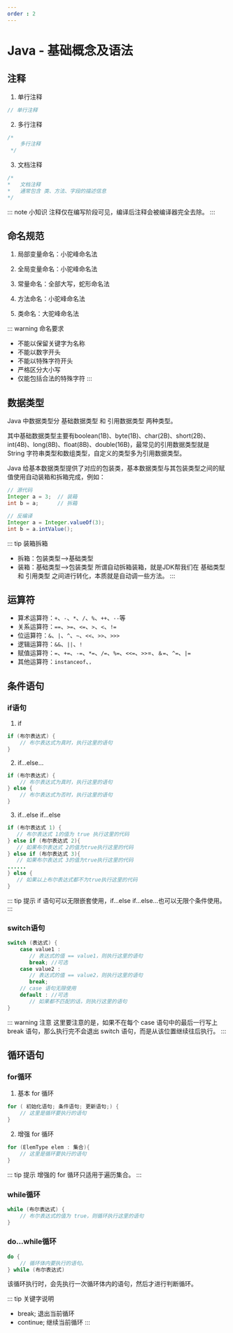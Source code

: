 ```yaml
---
order : 2
---
```

# Java - 基础概念及语法

## 注释

1. 单行注释

```java
// 单行注释
```
2. 多行注释

```java
/*
    多行注释
 */
```
3. 文档注释
```java
/*
*   文档注释
*   通常包含 类、方法、字段的描述信息
*/
```
::: note 小知识
注释仅在编写阶段可见，编译后注释会被编译器完全去除。
:::

## 命名规范

1. 局部变量命名：小驼峰命名法

2. 全局变量命名：小驼峰命名法

3. 常量命名：全部大写，蛇形命名法

4. 方法命名：小驼峰命名法

5. 类命名：大驼峰命名法

::: warning 命名要求
- 不能以保留关键字为名称
- 不能以数字开头
- 不能以特殊字符开头
- 严格区分大小写
- 仅能包括合法的特殊字符
:::

## 数据类型

Java 中数据类型分 基础数据类型 和 引用数据类型 两种类型。

其中基础数据类型主要有boolean(1B)、byte(1B)、char(2B)、short(2B)、int(4B)、long(8B)、float(8B)、double(16B)，最常见的引用数据类型就是 String 字符串类型和数组类型，自定义的类型多为引用数据类型。

Java 给基本数据类型提供了对应的包装类，基本数据类型与其包装类型之间的赋值使用自动装箱和拆箱完成，例如：

```java
// 源代码
Integer a = 3;  // 装箱
int b = a;      // 拆箱

// 反编译
Integer a = Integer.valueOf(3);
int b = a.intValue();
```

::: tip 装箱拆箱
- 拆箱：包装类型——>基础类型
- 装箱：基础类型——>包装类型
所谓自动拆箱装箱，就是JDK帮我们在 基础类型 和 引用类型 之间进行转化，本质就是自动调一些方法。
:::

## 运算符

- 算术运算符：`+`、`-`、`*`、`/`、`%`、`++`、`--`等
- 关系运算符：`==`、`>=`、`<=`、`>`、`<`、`!=`
- 位运算符：`&`、`|`、`^`、`~`、`<<`、`>>`、`>>>`
- 逻辑运算符：`&&`、`||`、`!`
- 赋值运算符：`=`、`+=`、`-=`、`*=`、`/=`、`%=`、`<<=`、`>>`=、`＆=`、`^=`、`|=`
- 其他运算符：`instanceof`、`，`

## 条件语句

### if语句

1. if
```java
if (布尔表达式) {
    // 布尔表达式为真时，执行这里的语句
}
```
2. if...else...

```java
if (布尔表达式) {
    // 布尔表达式为真时，执行这里的语句
} else {
    // 布尔表达式为否时，执行这里的语句
}
```

3. if...else if...else
```java
if (布尔表达式 1) {
   // 布尔表达式 1的值为 true 执行这里的代码
} else if (布尔表达式 2){
   // 如果布尔表达式 2的值为true执行这里的代码
} else if (布尔表达式 3){
   // 如果布尔表达式 3的值为true执行这里的代码
......
} else {
   // 如果以上布尔表达式都不为true执行这里的代码
}
```
::: tip 提示
if 语句可以无限嵌套使用，if...else if...else...也可以无限个条件使用。
:::

### switch语句

```java
switch (表达式) {
    case value1 :
       // 表达式的值 == value1，则执行这里的语句
       break; //可选
    case value2 :
       // 表达式的值 == value2，则执行这里的语句
       break;
    // case 语句无限使用
    default : //可选
       // 如果都不匹配的话，则执行这里的语句
}
```

::: warning 注意
这里要注意的是，如果不在每个 case 语句中的最后一行写上 break 语句，那么执行完不会退出 switch 语句，而是从该位置继续往后执行。
:::


## 循环语句

### for循环

1. 基本 for 循环
```java
for ( 初始化语句; 条件语句; 更新语句;) {
    // 这里是循环要执行的语句
}
```
2. 增强 for 循环
```java
for (ElemType elem : 集合){
    // 这里是循环要执行的语句
}
```
::: tip 提示
增强的 for 循环只适用于遍历集合。
:::

### while循环

```java
while (布尔表达式) {
    // 布尔表达式的值为 true，则循环执行这里的语句
}
```

### do...while循环

```java
do {
    // 循环体内要执行的语句。
} while (布尔表达式)
```
该循环执行时，会先执行一次循环体内的语句，然后才进行判断循环。

::: tip 关键字说明
- break; 退出当前循环
- continue; 继续当前循环
:::
